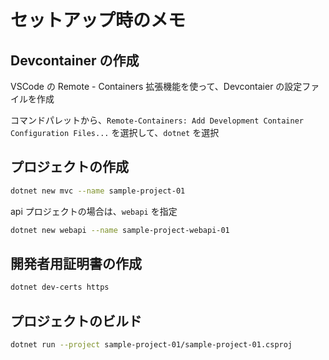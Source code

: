 # セットアップ時のメモ

## Devcontainer の作成

VSCode の Remote - Containers 拡張機能を使って、Devcontaier の設定ファイルを作成

コマンドパレットから、`Remote-Containers: Add Development Container Configuration Files...` を選択して、`dotnet` を選択

## プロジェクトの作成

```bash
dotnet new mvc --name sample-project-01
```

api プロジェクトの場合は、`webapi` を指定

```bash
dotnet new webapi --name sample-project-webapi-01
```

## 開発者用証明書の作成

```bash
dotnet dev-certs https
```

## プロジェクトのビルド

```bash
dotnet run --project sample-project-01/sample-project-01.csproj 
```

